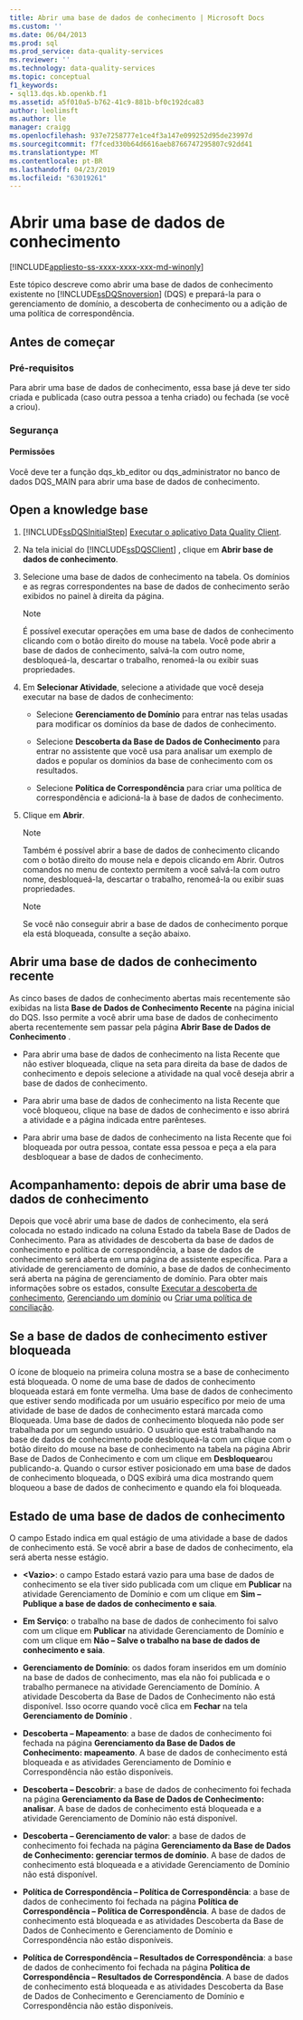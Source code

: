 ```yaml
---
title: Abrir uma base de dados de conhecimento | Microsoft Docs
ms.custom: ''
ms.date: 06/04/2013
ms.prod: sql
ms.prod_service: data-quality-services
ms.reviewer: ''
ms.technology: data-quality-services
ms.topic: conceptual
f1_keywords:
- sql13.dqs.kb.openkb.f1
ms.assetid: a5f010a5-b762-41c9-881b-bf0c192dca83
author: leolimsft
ms.author: lle
manager: craigg
ms.openlocfilehash: 937e7258777e1ce4f3a147e099252d95de23997d
ms.sourcegitcommit: f7fced330b64d6616aeb8766747295807c92dd41
ms.translationtype: MT
ms.contentlocale: pt-BR
ms.lasthandoff: 04/23/2019
ms.locfileid: "63019261"
---
```

# <a name="open-a-knowledge-base"></a>Abrir uma base de dados de conhecimento

[!INCLUDE[appliesto-ss-xxxx-xxxx-xxx-md-winonly](../includes/appliesto-ss-xxxx-xxxx-xxx-md-winonly.md)]

  Este tópico descreve como abrir uma base de dados de conhecimento existente no [!INCLUDE[ssDQSnoversion](../includes/ssdqsnoversion-md.md)] (DQS) e prepará-la para o gerenciamento de domínio, a descoberta de conhecimento ou a adição de uma política de correspondência.  
  
##  <a name="BeforeYouBegin"></a> Antes de começar  
  
###  <a name="Prerequisites"></a> Pré-requisitos  
 Para abrir uma base de dados de conhecimento, essa base já deve ter sido criada e publicada (caso outra pessoa a tenha criado) ou fechada (se você a criou).  
  
###  <a name="Security"></a> Segurança  
  
####  <a name="Permissions"></a> Permissões  
 Você deve ter a função dqs_kb_editor ou dqs_administrator no banco de dados DQS_MAIN para abrir uma base de dados de conhecimento.  
  
##  <a name="Open"></a> Open a knowledge base  
  
1.  [!INCLUDE[ssDQSInitialStep](../includes/ssdqsinitialstep-md.md)] [Executar o aplicativo Data Quality Client](../data-quality-services/run-the-data-quality-client-application.md).  
  
2.  Na tela inicial do [!INCLUDE[ssDQSClient](../includes/ssdqsclient-md.md)] , clique em **Abrir base de dados de conhecimento**.  
  
3.  Selecione uma base de dados de conhecimento na tabela. Os domínios e as regras correspondentes na base de dados de conhecimento serão exibidos no painel à direita da página.  
  
    > [!NOTE]  
    >  É possível executar operações em uma base de dados de conhecimento clicando com o botão direito do mouse na tabela. Você pode abrir a base de dados de conhecimento, salvá-la com outro nome, desbloqueá-la, descartar o trabalho, renomeá-la ou exibir suas propriedades.  
  
4.  Em **Selecionar Atividade**, selecione a atividade que você deseja executar na base de dados de conhecimento:  
  
    -   Selecione **Gerenciamento de Domínio** para entrar nas telas usadas para modificar os domínios da base de dados de conhecimento.  
  
    -   Selecione **Descoberta da Base de Dados de Conhecimento** para entrar no assistente que você usa para analisar um exemplo de dados e popular os domínios da base de conhecimento com os resultados.  
  
    -   Selecione **Política de Correspondência** para criar uma política de correspondência e adicioná-la à base de dados de conhecimento.  
  
5.  Clique em **Abrir**.  
  
    > [!NOTE]  
    >  Também é possível abrir a base de dados de conhecimento clicando com o botão direito do mouse nela e depois clicando em Abrir. Outros comandos no menu de contexto permitem a você salvá-la com outro nome, desbloqueá-la, descartar o trabalho, renomeá-la ou exibir suas propriedades.  
  
    > [!NOTE]  
    >  Se você não conseguir abrir a base de dados de conhecimento porque ela está bloqueada, consulte a seção abaixo.  
  
## <a name="open-a-recent-knowledge-base"></a>Abrir uma base de dados de conhecimento recente  
 As cinco bases de dados de conhecimento abertas mais recentemente são exibidas na lista **Base de Dados de Conhecimento Recente** na página inicial do DQS. Isso permite a você abrir uma base de dados de conhecimento aberta recentemente sem passar pela página **Abrir Base de Dados de Conhecimento** .  
  
-   Para abrir uma base de dados de conhecimento na lista Recente que não estiver bloqueada, clique na seta para direita da base de dados de conhecimento e depois selecione a atividade na qual você deseja abrir a base de dados de conhecimento.  
  
-   Para abrir uma base de dados de conhecimento na lista Recente que você bloqueou, clique na base de dados de conhecimento e isso abrirá a atividade e a página indicada entre parênteses.  
  
-   Para abrir uma base de dados de conhecimento na lista Recente que foi bloqueada por outra pessoa, contate essa pessoa e peça a ela para desbloquear a base de dados de conhecimento.  
  
##  <a name="FollowUp"></a> Acompanhamento: depois de abrir uma base de dados de conhecimento  
 Depois que você abrir uma base de dados de conhecimento, ela será colocada no estado indicado na coluna Estado da tabela Base de Dados de Conhecimento. Para as atividades de descoberta da base de dados de conhecimento e política de correspondência, a base de dados de conhecimento será aberta em uma página de assistente específica. Para a atividade de gerenciamento de domínio, a base de dados de conhecimento será aberta na página de gerenciamento de domínio. Para obter mais informações sobre os estados, consulte [Executar a descoberta de conhecimento](../data-quality-services/perform-knowledge-discovery.md), [Gerenciando um domínio](../data-quality-services/managing-a-domain.md) ou [Criar uma política de conciliação](../data-quality-services/create-a-matching-policy.md).  
  
##  <a name="Locked"></a> Se a base de dados de conhecimento estiver bloqueada  
 O ícone de bloqueio na primeira coluna mostra se a base de conhecimento está bloqueada. O nome de uma base de dados de conhecimento bloqueada estará em fonte vermelha. Uma base de dados de conhecimento que estiver sendo modificada por um usuário específico por meio de uma atividade de base de dados de conhecimento estará marcada como Bloqueada. Uma base de dados de conhecimento bloqueda não pode ser trabalhada por um segundo usuário. O usuário que está trabalhando na base de dados de conhecimento pode desbloqueá-la com um clique com o botão direito do mouse na base de conhecimento na tabela na página Abrir Base de Dados de Conhecimento e com um clique em **Desbloquear**ou publicando-a. Quando o cursor estiver posicionado em uma base de dados de conhecimento bloqueada, o DQS exibirá uma dica mostrando quem bloqueou a base de dados de conhecimento e quando ela foi bloqueada.  
  
##  <a name="State"></a> Estado de uma base de dados de conhecimento  
 O campo Estado indica em qual estágio de uma atividade a base de dados de conhecimento está. Se você abrir a base de dados de conhecimento, ela será aberta nesse estágio.  
  
-   **\<Vazio>**: o campo Estado estará vazio para uma base de dados de conhecimento se ela tiver sido publicada com um clique em **Publicar** na atividade Gerenciamento de Domínio e com um clique em **Sim – Publique a base de dados de conhecimento e saia**.  
  
-   **Em Serviço**: o trabalho na base de dados de conhecimento foi salvo com um clique em **Publicar** na atividade Gerenciamento de Domínio e com um clique em **Não – Salve o trabalho na base de dados de conhecimento e saia**.  
  
-   **Gerenciamento de Domínio**: os dados foram inseridos em um domínio na base de dados de conhecimento, mas ela não foi publicada e o trabalho permanece na atividade Gerenciamento de Domínio. A atividade Descoberta da Base de Dados de Conhecimento não está disponível. Isso ocorre quando você clica em **Fechar** na tela **Gerenciamento de Domínio** .  
  
-   **Descoberta – Mapeamento**: a base de dados de conhecimento foi fechada na página **Gerenciamento da Base de Dados de Conhecimento: mapeamento**. A base de dados de conhecimento está bloqueada e as atividades Gerenciamento de Domínio e Correspondência não estão disponíveis.  
  
-   **Descoberta – Descobrir**: a base de dados de conhecimento foi fechada na página **Gerenciamento da Base de Dados de Conhecimento: analisar**. A base de dados de conhecimento está bloqueada e a atividade Gerenciamento de Domínio não está disponível.  
  
-   **Descoberta – Gerenciamento de valor**: a base de dados de conhecimento foi fechada na página **Gerenciamento da Base de Dados de Conhecimento: gerenciar termos de domínio**. A base de dados de conhecimento está bloqueada e a atividade Gerenciamento de Domínio não está disponível.  
  
-   **Política de Correspondência – Política de Correspondência**: a base de dados de conhecimento foi fechada na página **Política de Correspondência – Política de Correspondência**. A base de dados de conhecimento está bloqueada e as atividades Descoberta da Base de Dados de Conhecimento e Gerenciamento de Domínio e Correspondência não estão disponíveis.  
  
-   **Política de Correspondência – Resultados de Correspondência**: a base de dados de conhecimento foi fechada na página **Política de Correspondência – Resultados de Correspondência**. A base de dados de conhecimento está bloqueada e as atividades Descoberta da Base de Dados de Conhecimento e Gerenciamento de Domínio e Correspondência não estão disponíveis.  
  
  
